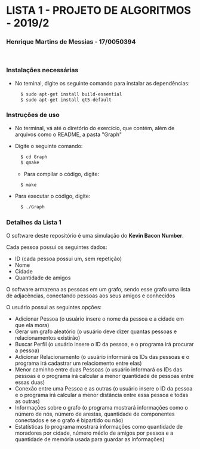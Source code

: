 # LISTA 1 - PROJETO DE ALGORITMOS - 2019/2

### Henrique Martins de Messias - 17/0050394

<br>

### Instalações necessárias
- No teminal, digite os seguinte comando para instalar as dependências:
  ```bash
    $ sudo apt-get install build-essential
    $ sudo apt-get install qt5-default
  ```


### Instruções de uso

- No terminal, vá até o diretório do exercício, que contém, além de arquivos como o README, a pasta "Graph"
- Digite o seguinte comando:

  ```bash
    $ cd Graph
    $ qmake
  ```

  - Para compilar o código, digite:

  ```bash
    $ make
  ```

- Para executar o código, digite:

  ```bash
    $ ./Graph
  ```

### Detalhes da Lista 1

O software deste repositório é uma simulação do <b>Kevin Bacon Number</b>.

Cada pessoa possui os seguintes dados:
 - ID (cada pessoa possui um, sem repetição)
 - Nome
 - Cidade
 - Quantidade de amigos

O software armazena as pessoas em um grafo, sendo esse grafo uma lista de adjacências, conectando pessoas aos seus amigos e conhecidos

 O usuário possui as seguintes opções:
  - Adicionar Pessoa (o usuário insere o nome da pessoa e a cidade em que ela mora)
  - Gerar um grafo aleatório (o usuário deve dizer quantas pessoas e relacionamentos existirão)
  - Buscar Perfil (o usuário insere o ID da pessoa, e o programa irá procurar a pessoa)
  - Adicionar Relacionamento (o usuário informará os IDs das pessoas e o programa irá cadastrar um relaciomento entre elas)
  - Menor caminho entre duas Pessoas (o usuário informará os IDs das pessoas e o programa irá calcular a menor quantidade de pessoas entre essas duas)
  - Conexão entre uma Pessoa e as outras (o usuário insere o ID da pessoa e o programa irá calcular a menor distância entre essa pessoa e todas as outras)
  - Informações sobre o grafo (o programa mostrará informações como o número de nós, número de arestas, quantidade de componentes conectados e se o grafo é bipartido ou não)
  - Estatísticas (o programa mostrará informações como quantidade de moradores por cidade, número médio de amigos por pessoa e a quantidade de memória usada para guardar as informações)